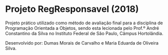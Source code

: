 # Projeto RegResponsavel (2018)
Projeto prático utilizado como método de avaliação final para a disciplina de Programação Orientada a Objetos, sendo esta lecionada pelo Prof.º André Constantino da Silva no Instituto Federal de São Paulo, Câmpus Hortolândia.

Desenvolvido por: Dumas Morais de Carvalho e Maria Eduarda de Oliveira Silva.
